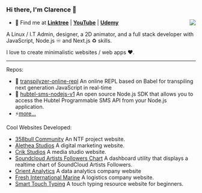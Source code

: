 ### Hi there, I'm Clarence 👋

<img align="right" src="https://github-readme-stats.vercel.app/api?username=clarnx&title_color=1fff0f&text_color=fff&icon_color=1fff0f&bg_color=000&hide_title=true&show_icons=true" />

- 🍭 Find me at [**Linktree**](https://linktr.ee/devdigest) | [**YouTube**](https://www.youtube.com/channel/UCrJuJ4Z9J-FuzYf4TyMOg7w) | [**Udemy**](https://www.udemy.com/user/devdigest/)

A Linux / I.T Admin, designer, a 2D animator, and a full stack developer with JavaScript, Node.js ♾ and Next.js ♻️ skills.

I love to create minimalistic websites / web apps ❤️.

---

Repos:

- 💽 [transpilyzer-online-repl](https://github.com/clarnx/transpilyzer-online-repl) An online REPL based on Babel for transpiling next generation JavaScript in real-time
- 🔋 [hubtel-sms-nodejs-v1](https://github.com/clarnx/hubtel-sms-nodejs-v1) An open source Node.js SDK that allows you to access the Hubtel Programmable SMS API from your Node.js application.
- ⚡[more...](https://github.com/clarnx?tab=repositories)

Cool Websites Developed:

- [358bull Community](https://358bull.community/) An NTF project website.
- [Alethea Studios](https://www.aletheastudios.com/) A digital marketing website.
- [Crik Studios](https://crikstudios.com/) A media studio website.
- [Soundcloud Artists Followers Chart](https://chart.orientanalytics.com/) A dashboard utility that displays a realtime chart of SoundCloud Artists Followers.
- [Orient Analytics](https://orientanalytics.com/) A data analytics company website
- [Fresh International Marine](https://www.freshinternationalmarine.com/) A logistics company website.
- [Smart Touch Typing](https://www.smarttouchtyping.com/) A touch typing resource website for beginners.
